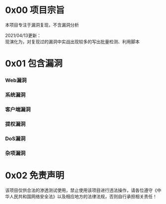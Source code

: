 # 0x00 项目宗旨
本项目专注于漏洞复现，不含漏洞分析

2021/04/13更新：  
现演化为，对复现过的漏洞中实战出现较多的写出批量检测、利用脚本

# 0x01 包含漏洞
### Web漏洞
### 系统漏洞
### 客户端漏洞
### 提权漏洞
### DoS漏洞
### 杂项漏洞

# 0x02 免责声明
该项目仅供合法的渗透测试使用，禁止使用该项目进行违法操作，请各位遵守《中华人民共和国网络安全法》以及相应地方的法律法规，否则自行承担相关责任！
